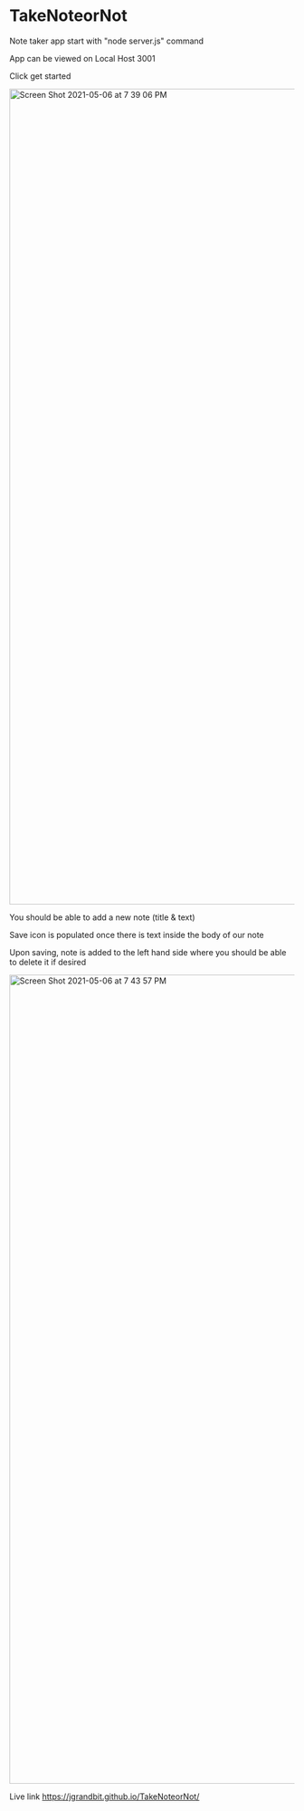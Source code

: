 # TakeNoteorNot

Note taker app start with "node server.js" command

App can be viewed on Local Host 3001

Click get started 

<img width="1440" alt="Screen Shot 2021-05-06 at 7 39 06 PM" src="https://user-images.githubusercontent.com/75192030/117390908-d0bece80-aea3-11eb-9299-de8bc3d2fec2.png">

You should be able to add a new note (title & text)

Save icon is populated once there is text inside the body of our note

Upon saving, note is added to the left hand side where you should be able to delete it if desired 

<img width="1428" alt="Screen Shot 2021-05-06 at 7 43 57 PM" src="https://user-images.githubusercontent.com/75192030/117391144-3612bf80-aea4-11eb-86af-c9da42eeb8cf.png">


Live link https://jgrandbit.github.io/TakeNoteorNot/
